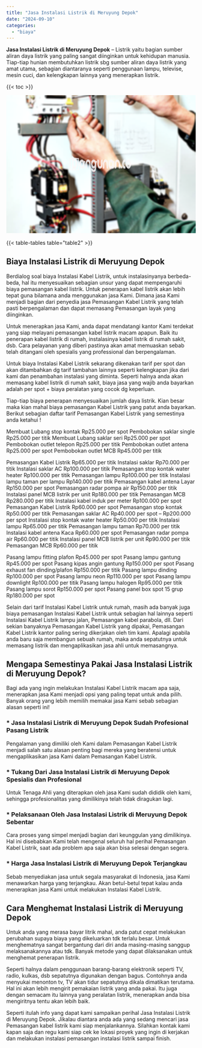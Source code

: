 ```yaml
---
title: "Jasa Instalasi Listrik di Meruyung Depok"
date: "2024-09-10"
categories: 
  - "biaya"
---
```


**Jasa Instalasi Listrik di Meruyung Depok** – Listrik yaitu bagian sumber aliran daya listrik yang paling sangat diinginkan untuk kehidupan manusia. Tiap-tiap hunian membutuhkan listrik sbg sumber aliran daya listrik yang amat utama, sebagian diantaranya seperti penggunaan lampu, televise, mesin cuci, dan kelengkapan lainnya yang menerapkan listrik.

{{< toc >}}

![Jasa Instalasi Listrik di Meruyung Depok](/images/instalasi-listrik-murah02.png)

{{< table-tables table="table2" >}}

## Biaya Instalasi Listrik di Meruyung Depok

Berdialog soal biaya Instalasi Kabel Listrik, untuk instalasinyanya berbeda-beda, hal itu menyesuaikan sebagian unsur yang dapat mempengaruhi biaya pemasangan kabel listrik. Untuk penerapan kabel listrik akan lebih tepat guna bilamana anda menggunakan jasa Kami. Dimana jasa Kami menjadi bagian dari penyedia jasa Pemasangan Kabel Listrik yang telah pasti berpengalaman dan dapat memasang Pemasangan layak yang diinginkan.

Untuk menerapkan jasa Kami, anda dapat mendatangi kantor Kami terdekat yang siap melayani pemasangan kabel listrik macam apapun. Baik itu penerapan kabel listrik di rumah, instalasinya kabel listrik di rumah sakit, dsb. Cara pelayanan yang diberi pastinya akan amat memuaskan sebab telah ditangani oleh spesialis yang professional dan berpengalaman.

Untuk biaya Instalasi Kabel Listrik sekarang dikenakan tarif per spot dan akan ditambahkan dg tarif tambahan lainnya seperti kelengkapan jika dari kami dan penambahan instalasi yang diminta. Seperti halnya anda akan memasang kabel listrik di rumah sakit, biaya jasa yang wajib anda bayarkan adalah per spot + biaya peralatan yang cocok dg keperluan.

Tiap-tiap biaya penerapan menyesuaikan jumlah daya listrik. Kian besar maka kian mahal biaya pemasangan Kabel Listrik yang patut anda bayarkan. Berikut sebagian daftar tarif Pemasangan Kabel Listrik yang semestinya anda ketahui !

Membuat Lubang stop kontak Rp25.000 per spot Pembobokan saklar single Rp25.000 per titik Membuat Lubang saklar seri Rp25.000 per spot Pembobokan outlet telepon Rp25.000 per titik Pembobokan outlet antena Rp25.000 per spot Pembobokan outlet MCB Rp45.000 per titik

Pemasangan Kabel Listrik Rp65.000 per titik Instalasi saklar Rp70.000 per titik Instalasi saklar AC Rp100.000 per titik Pemasangan stop kontak water heater Rp100.000 per titik Pemasangan lampu Rp100.000 per titik Instalasi lampu taman per lampu Rp140.000 per titik Pemasangan kabel antena Layar Rp150.000 per spot Pemasangan radar pompa air Rp150.000 per titik Instalasi panel MCB listrik per unit Rp180.000 per titik Pemasangan MCB Rp280.000 per titik Instalasi kabel induk per meter Rp100.000 per spot Pemasangan Kabel Listrik Rp60.000 per spot Pemasangan stop kontak Rp50.000 per titik Pemasangan saklar AC Rp40.000 per spot – Rp200.000 per spot Instalasi stop kontak water heater Rp50.000 per titik Instalasi lampu Rp65.000 per titik Pemasangan lampu taman Rp70.000 per titik Instalasi kabel antena Kaca Rp60.000 per spot Pemasangan radar pompa air Rp60.000 per titik Instalasi panel MCB listrik per unit Rp90.000 per titik Pemasangan MCB Rp60.000 per titik

Pasang lampu fitting plafon Rp45.000 per spot Pasang lampu gantung Rp45.000 per spot Pasang kipas angin gantung Rp150.000 per spot Pasang exhaust fan dinding/plafon Rp150.000 per titik Pasang lampu dinding Rp100.000 per spot Pasang lampu neon Rp110.000 per spot Pasang lampu downlight Rp100.000 per titik Pasang lampu halogen Rp95.000 per titik Pasang lampu sorot Rp150.000 per spot Pasang panel box spot 15 grup Rp180.000 per spot

Selain dari tarif Instalasi Kabel Listrik untuk rumah, masih ada banyak juga biaya pemasangan Instalasi Kabel Listrik untuk sebagian hal lainnya seperti Instalasi Kabel Listrik lampu jalan, Pemasangan kabel parabola, dll. Dari sekian banyaknya Pemasangan Kabel Listrik yang dipakai, Pemasangan Kabel Listrik kantor paling sering dikerjakan oleh tim kami. Apalagi apabila anda baru saja membangun sebuah rumah, maka anda sepatutnya untuk memasang listrik dan mengaplikasikan jasa ahli untuk memasangnya.

## Mengapa Semestinya Pakai Jasa Instalasi Listrik di Meruyung Depok?

Bagi ada yang ingin melakukan Instalasi Kabel Listrik macam apa saja, menerapkan jasa Kami menjadi opsi yang paling tepat untuk anda pilih. Banyak orang yang lebih memilih memakai jasa Kami sebab sebagian alasan seperti ini!

### \* Jasa Instalasi Listrik di Meruyung Depok Sudah Profesional Pasang Listrik

Pengalaman yang dimiliki oleh Kami dalam Pemasangan Kabel Listrik menjadi salah satu alasan penting bagi mereka yang beratensi untuk mengaplikasikan jasa Kami dalam Pemasangan Kabel Listrik.

### \* Tukang Dari Jasa Instalasi Listrik di Meruyung Depok Spesialis dan Profesional

Untuk Tenaga Ahli yang diterapkan oleh jasa Kami sudah dididik oleh kami, sehingga profesionalitas yang dimilikinya telah tidak diragukan lagi.

### \* Pelaksanaan Oleh Jasa Instalasi Listrik di Meruyung Depok Sebentar

Cara proses yang simpel menjadi bagian dari keunggulan yang dimilikinya. Hal ini disebabkan Kami telah mengenal seluruh hal perihal Pemasangan Kabel Listrik, saat ada problem apa saja akan bisa selesai dengan segera.

### \* Harga Jasa Instalasi Listrik di Meruyung Depok Terjangkau

Sebab menyediakan jasa untuk segala masyarakat di Indonesia, jasa Kami menawarkan harga yang terjangkau. Akan betul-betul tepat kalau anda menerapkan jasa Kami untuk melakukan Instalasi Kabel Listrik.

## Cara Menghemat Instalasi Listrik di Meruyung Depok


Untuk anda yang merasa bayar litrik mahal, anda patut cepat melakukan perubahan supaya biaya yang dikeluarkan tdk terlalu besar. Untuk menghematnya sangat bergantung dari diri anda masing-masing sanggup melaksanakannya atau tdk. Banyak metode yang dapat dilaksanakan untuk menghemat penerapan listrik.

Seperti halnya dalam penggunaan barang-barang elektronik seperti TV, radio, kulkas, dsb sepatutnya digunakan dengan bagus. Contohnya anda menyukai menonton tv, TV akan tidur sepatutnya dikala dimatikan terutama. Hal ini akan lebih mengirit pemakaian listrik yang anda pakai. Itu juga dengan semacam itu lainnya yang peralatan listrik, menerapkan anda bisa mengiritnya tentu akan lebih baik.

Seperti itulah info yang dapat kami sampaikan perihal Jasa Instalasi Listrik di Meruyung Depok. Jikalau diantara anda ada yang sedang mencari jasa Pemasangan kabel listrik kami siap menjalankannya. Silahkan kontak kami kapan saja dan regu kami siap cek ke lokasi proyek yang ingin di kerjakan dan melakukan instalasi pemasangan instalasi listrik sampai finish.
